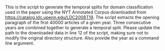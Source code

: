 This is the script to generate the temporal splits for domain classification used in the paper using the NYT Annotated Corpus downloaded from <a href="https://catalog.ldc.upenn.edu/LDC2008T19">https://catalog.ldc.upenn.edu/LDC2008T19</a>. The script extracts the opening paragraph of the first 40000 articles of a given year. Three consecutive years are combined together to generate a temporal split. Please update the path to the downloaded data in line 12 of the script, making sure not to modify the original directory structure. Also provide the year as a command line argument.
